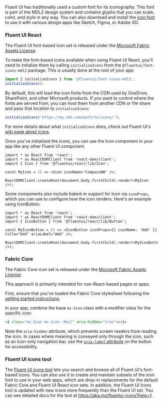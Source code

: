 Fluent UI has traditionally used a custom font for its iconography. This font is part of the MDL2 design system and contains glyphs that you can scale, color, and style in any way. You can also download and install the [icon font](#/resources) to use it with various design apps like Sketch, Figma, or Adobe XD.

### Fluent UI React

The Fluent UI font-based icon set is released under the [Microsoft Fabric Assets License](https://aka.ms/fluentui-assets-license).

To make the font-based icons available when using Fluent UI React, you'll need to initialize them by calling `initializeIcons` from the `@fluentui/font-icons-mdl2` package. This is usually done at the root of your app:

```ts
import { initializeIcons } from '@fluentui/font-icons-mdl2';
initializeIcons();
```

By default, this will load the icon fonts from the CDN used by OneDrive, SharePoint, and other Microsoft products. If you want to control where the fonts are served from, you can host them from another CDN or file share and pass that location to `initializeIcons`:

```ts
initializeIcons('https://my.cdn.com/path/to/icons/');
```

For more details about what `initializeIcons` does, check out Fluent UI's [wiki page about icons](https://github.com/microsoft/fluentui/wiki/Using-icons).

Once you've initialized the icons, you can use the Icon component in your app like any other Fluent UI component:

```tsx
import * as React from 'react';
import * as ReactDOMClient from 'react-dom/client';
import { Icon } from '@fluentui/react/lib/Icon';

const MyIcon = () => <Icon iconName="CompassNW" />;

ReactDOMClient.createRoot(document.body.firstChild).render(<MyIcon />);
```

Some components also include baked-in support for Icon via `iconProps`, which you can use to configure how the icon renders. Here's an example using IconButton:

```tsx
import * as React from 'react';
import * as ReactDOMClient from 'react-dom/client';
import { IconButton } from '@fluentui/react/lib/Button';

const MyIconButton = () => <IconButton iconProps={{ iconName: 'Add' }} title="Add" ariaLabel="Add" />;

ReactDOMClient.createRoot(document.body.firstChild).render(<MyIconButton />);
```

### Fabric Core

The Fabric Core icon set is released under the [Microsoft Fabric Assets License](https://aka.ms/fluentui-assets-license).

This approach is primarily intended for non-React-based pages or apps.

First, ensure that you've loaded the Fabric Core stylesheet following the [getting started instructions](#/get-started/web#fabric-core).

In your app, combine the base `ms-Icon` class with a modifier class for the specific icon:

```html
<i class="ms-Icon ms-Icon--Mail" aria-hidden="true"></i>
```

Note the `aria-hidden` attribute, which prevents screen readers from reading the icon. In cases where meaning is conveyed only through the icon, such as an icon-only navigation bar, use the [`aria-label` attribute](https://developer.mozilla.org/en-US/docs/Web/Accessibility/ARIA/ARIA_Techniques/Using_the_aria-label_attribute) on the button for accessibility.

### Fluent UI icons tool

The [Fluent UI icons tool](https://aka.ms/fluentui-icons) lets you search and browse all of Fluent UI's font-based icons. You can also use it to create and maintain subsets of the icon font to use in your web apps, which are drop-in replacements for the default Fabric Core and Fluent UI React icon sets. In addition, the Fluent UI Icons tool is updated with new icons more frequently than the Fluent UI set. You can see detailed docs for the tool at https://aka.ms/fluentui-icons?help=1.
